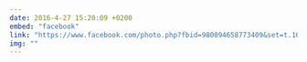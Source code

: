```yaml
---
date: 2016-4-27 15:20:09 +0200
embed: "facebook"
link: "https://www.facebook.com/photo.php?fbid=980094658773409&set=t.100003186531392&type=3&theater"
img: ""
---
```


